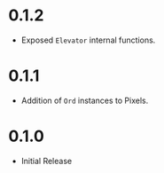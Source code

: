 # 0.1.2

* Exposed `Elevator` internal functions.

# 0.1.1

* Addition of `Ord` instances to Pixels.

# 0.1.0

* Initial Release

